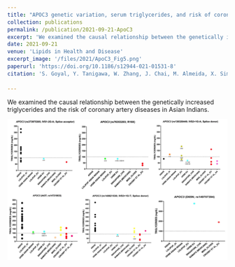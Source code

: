 ```yaml
---
title: "APOC3 genetic variation, serum triglycerides, and risk of coronary artery disease in Asian Indians, Europeans, and other ethnic groups"
collection: publications
permalink: /publication/2021-09-21-ApoC3
excerpt: 'We examined the causal relationship between the genetically increased triglycerides and the risk of coronary artery diseases in Asian Indians.'
date: 2021-09-21
venue: 'Lipids in Health and Disease'
excerpt_image: '/files/2021/ApoC3_Fig5.png'
paperurl: 'https://doi.org/10.1186/s12944-021-01531-8'
citation: 'S. Goyal, Y. Tanigawa, W. Zhang, J. Chai, M. Almeida, X. Sim, M. Lerner, J. Chainakul, J. G. Ramiu, C. Seraphin, B. Apple, A. Vaughan, J. Muniu, J. Peralta, D. M. Lehman, S. Ralhan, G. S. Wander, J. R. Singh, N. K. Mehra, E. Sidorov, M. D Peyton, P. R. Blackett, J. E. Curran, E. S. Tai, R. van Dam, C. Cheng, R. Duggirala, J. Blangero, J. C. Chambers, C. Sabanayagam, J. S. Kooner, M. A. Rivas, C. E. Aston, D. Sanghera, APOC3 genetic variation, serum triglycerides, and risk of coronary artery disease in Asian Indians, Europeans, and other ethnic groups. Lipids Health Dis (2021).'

---
```


We examined the causal relationship between the genetically increased triglycerides and the risk of coronary artery diseases in Asian Indians.

![ApoC3 paper Figure 5](/files/2021/ApoC3_Fig5.png)
